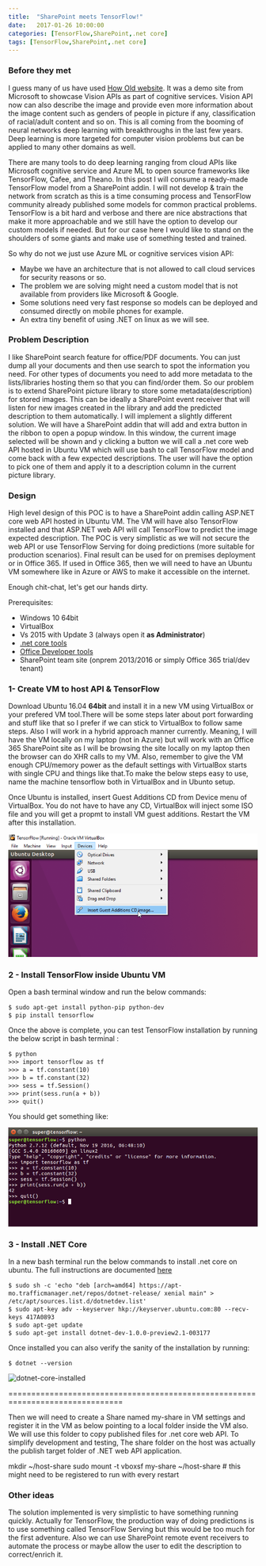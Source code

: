 ```yaml
---
title:  "SharePoint meets TensorFlow!"
date:   2017-01-26 10:00:00
categories: [TensorFlow,SharePoint,.net core]
tags: [TensorFlow,SharePoint,.net core]
---
```


### Before they met
I guess many of us have used [How Old website](https://how-old.net/). It was a demo site from Microsoft to showcase Vision APIs as part of cognitive services. Vision API now can also describe the image and provide even more information about the image content such as genders of people in picture if any, classification of racial/adult content and so on. This is all coming from the booming of neural networks deep learning with breakthroughs in the last few years. Deep learning is more targeted for computer vision problems but can be applied to many other domains as well.

There are many tools to do deep learning ranging from cloud APIs like Microsoft cognitive service and Azure ML to open source frameworks like TensorFlow, Cafee, and Theano. In this post I will consume a ready-made TensorFlow model from a SharePoint addin. I will not develop & train the network from scratch as this is a time consuming process and TensorFlow community already published some models for common practical problems. TensorFlow is a bit hard and verbose and there are nice abstractions that make it more approachable and we still have the option to develop our custom models if needed. But for our case here I would like to stand on the shoulders of some giants and make use of something tested and trained.

So why do not we just use Azure ML or cognitive services vision API:


+ Maybe we have an architecture that is not allowed to call cloud services for security reasons or so.
+ The problem we are solving might need a custom model that is not available from providers like Microsoft & Google.
+ Some solutions need very fast response so models can be deployed and consumed directly on mobile phones for example.
+ An extra tiny benefit of using .NET on linux as we will see.

### Problem Description
I like SharePoint search feature for office/PDF documents. You can just dump all your documents and then use search to spot the information you need. For other types of documents you need to add more metadata to the lists/libraries hosting them so that you can find/order them. So our problem is to extend SharePoint picture library to store some metadata(description) for stored images. This can be ideally a SharePoint event receiver that will listen for new images created in the library and add the predicted description to them automatically. I will implement a slightly different solution. We will have a SharePoint addin that will add and extra button in the ribbon to open a popup window. In this window, the current image selected will be shown and y clicking a button we will call a .net core web API hosted in Ubuntu VM which will use bash to call TensorFlow model and come back with a few expected descriptions. The user will have the option to pick one of them and apply it to a description column in the current picture library.



### Design

High level design of this POC is to have a SharePoint addin calling ASP.NET core web API hosted in Ubuntu VM. The VM will have also TensorFlow installed and that ASP.NET web API will call TensorFlow to predict the image expected description. The POC is very simplistic as we will not secure the web API or use TensorFlow Serving for doing predictions (more suitable for production scenarios). Final result can be used for on premises deployment or in Office 365. If used in Office 365, then we will need to have an Ubuntu VM somewhere like in Azure or AWS to make it accessible on the internet.


Enough chit-chat, let's get our hands dirty.

Prerequisites:

- Windows 10 64bit
- VirtualBox
- Vs 2015 with Update 3 (always open it **as Administrator**)
- [.net core tools](https://go.microsoft.com/fwlink/?LinkID=827546) 
- [Office Developer tools](https://www.visualstudio.com/vs/office-tools/)
- SharePoint team site (onprem 2013/2016 or simply Office 365 trial/dev tenant)


### 1- Create VM to host API & TensorFlow

Download Ubuntu 16.04 **64bit** and install it in a new VM using VirtualBox or your prefered VM tool.There will be some steps later about port forwarding and stuff like that so I prefer if we can stick to VirtualBox to follow same steps. Also I will work in a hybrid approach manner currently. Meaning, I will have the VM locally on my laptop (not in Azure) but will work with an Office 365 SharePoint site as I will be browsing the site locally on my laptop then the browser can do XHR calls to my VM. Also, remember to give the VM enough CPU/memory power as the default settings with VirtualBox starts with single CPU and things like that.To make the below steps easy to use, name the machine tensorflow both in VirtualBox and in Ubunto setup.

Once Ubuntu is installed, insert Guest Additions CD from Device menu of VirtualBox. You do not have to have any CD, VirtualBox will inject some ISO file and you will get a propmt to install VM guest additions. Restart the VM after this installation.

![install-guest-additions](/images/2017-01-26/install-guest-additions.png)

### 2 - Install TensorFlow inside Ubuntu VM

Open a bash terminal window and run the below commands:

```
$ sudo apt-get install python-pip python-dev
$ pip install tensorflow
```

Once the above is complete, you can test TensorFlow installation by running the below script in bash terminal :

```
$ python
>>> import tensorflow as tf
>>> a = tf.constant(10)
>>> b = tf.constant(32)
>>> sess = tf.Session() 
>>> print(sess.run(a + b))
>>> quit()

```

You should get something like:

![tensorflow-verify](/images/2017-01-26/tensorflow-verify.png)


### 3 - Install .NET Core

In a new bash terminal run the below commands to install .net core on ubuntu. The full instructions are documented [here](https://www.microsoft.com/net/core#linuxubuntu)


```
$ sudo sh -c 'echo "deb [arch=amd64] https://apt-mo.trafficmanager.net/repos/dotnet-release/ xenial main" > /etc/apt/sources.list.d/dotnetdev.list'
$ sudo apt-key adv --keyserver hkp://keyserver.ubuntu.com:80 --recv-keys 417A0893
$ sudo apt-get update
$ sudo apt-get install dotnet-dev-1.0.0-preview2.1-003177
```

Once installed you can also verify the sanity of the installation by running:

```
$ dotnet --version
```
![dotnet-core-installed](/images/2017-01-26/dotnet-core-installed)







===============================================================================

Then we will need to create a Share named my-share in VM settings and register it in
the VM as below pointing to a local folder inside the VM also.
We will use this folder to copy published files for .net core web API.
To simplify development and testing, The share folder on the host was actually the publish target folder of .NET web API application.

mkdir ~/host-share
sudo mount -t vboxsf my-share ~/host-share # this might need to be registered to run with every restart




### Other ideas
The solution implemented is very simplistic to have something running quickly. Actually for TensorFlow, the production way of doing predictions is to use something called TensorFlow Serving but this would be too much for the first adventure. Also we can use SharePoint remote event receivers to automate the process or maybe allow the user to edit the description to correct/enrich it.